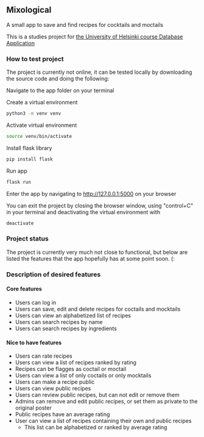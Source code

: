 ## Mixological
A small app to save and find recipes for cocktails and moctails

This is a studies project for [the University of Helsinki course Database Application](https://studies.helsinki.fi/courses/cu/hy-CU-118025659-2021-08-01)

### How to test project
The project is currently not online, it can be tested locally by downloading the source code and doing the following:

Navigate to the app folder on your terminal

Create a virtual environment
```bash
python3 -m venv venv
```

Activate virtual environment
```bash
source venv/bin/activate
```

Install flask library
```bash
pip install flask
```

Run app
```bash
flask run
```

Enter the app by navigating to  http://127.0.0.1:5000 on your browser

You can exit the project by closing the browser window, using "control+C" in your terminal and deactivating the virtual environment with
```bash
deactivate
```

### Project status
The project is currently very much not close to functional, but below are listed the features that the app hopefully has at some point soon. (:

### Description of desired features
#### Core features
- Users can log in
- Users can save, edit and delete recipes for coctails and mocktails
- Users can view an alphabetized list of recipes
- Users can search recipes by name
- Users can search recipes by ingredients

#### Nice to have features
- Users can rate recipes
- Users can view a list of recipes ranked by rating
- Recipes can be flagges as coctail or moctail
- Users can view a list of only coctails or only mocktails
- Users can make a recipe public
- Users can view public recipes
- Users can review public recipes, but can not edit or remove them
- Admins can remove and edit public recipes, or set them as private to the original poster
- Public recipes have an average rating
- User can view a list of recipes containing their own and public recipes
    - This list can be alphabetized or ranked by average rating
